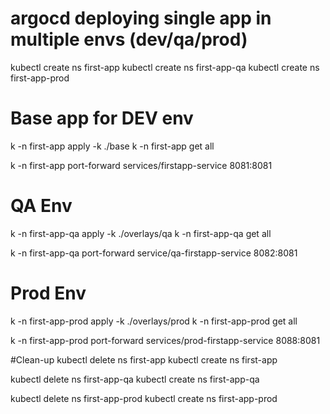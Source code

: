 # argocd deploying single app in multiple envs (dev/qa/prod)

kubectl create ns first-app
kubectl create ns first-app-qa
kubectl create ns first-app-prod

# Base app for DEV env

k -n first-app apply -k ./base
k -n first-app get all

k -n first-app port-forward services/firstapp-service 8081:8081

# QA Env 

k -n first-app-qa apply -k ./overlays/qa
k -n first-app-qa get all

k -n first-app-qa port-forward service/qa-firstapp-service 8082:8081

# Prod Env

k -n first-app-prod apply -k ./overlays/prod
k -n first-app-prod get all

k -n first-app-prod port-forward services/prod-firstapp-service 8088:8081


#Clean-up
kubectl delete ns first-app
kubectl create ns first-app

kubectl delete ns first-app-qa 
kubectl create ns first-app-qa

kubectl delete ns first-app-prod
kubectl create ns first-app-prod
